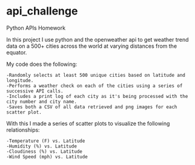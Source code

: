 # api_challenge
Python APIs Homework

In this project I use python and the openweather api to get weather trend data on a 500+ cities across the world at varying distances 
from the equator.

My code does the following:
```
-Randomly selects at least 500 unique cities based on latitude and longitude.
-Performs a weather check on each of the cities using a series of successive API calls.
-Includes a print log of each city as it's being processed with the city number and city name.
-Saves both a CSV of all data retrieved and png images for each scatter plot.
```

With this I made a series of scatter plots to visualize the following relationships:
```
-Temperature (F) vs. Latitude
-Humidity (%) vs. Latitude
-Cloudiness (%) vs. Latitude
-Wind Speed (mph) vs. Latitude
```
